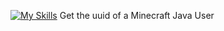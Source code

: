 [![My Skills](https://skillicons.dev/icons?i=java)](https://skillicons.dev) Get the uuid of a Minecraft Java User
